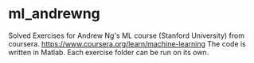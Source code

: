 # ml_andrewng
Solved Exercises for Andrew Ng's ML course (Stanford University) from coursera. <https://www.coursera.org/learn/machine-learning>
The code is written in Matlab.
Each exercise folder can be run on its own.
